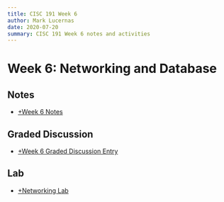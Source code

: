 ```yaml
---
title: CISC 191 Week 6
author: Mark Lucernas
date: 2020-07-20
summary: CISC 191 Week 6 notes and activities
---
```



# Week 6: Networking and Database

## Notes

  - [+Week 6 Notes](notes/index)


## Graded Discussion

  - [+Week 6 Graded Discussion Entry](graded_discussion)


## Lab

  -  [+Networking Lab](lab)

